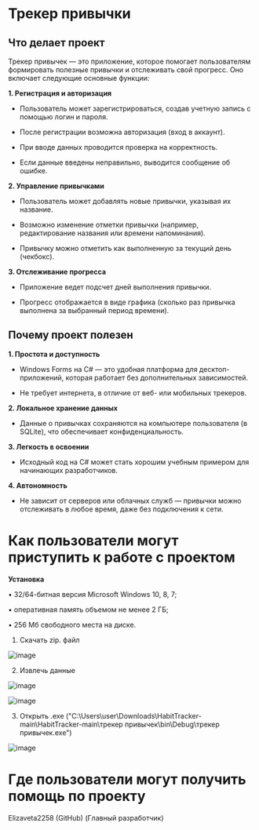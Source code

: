 # Трекер привычки

## Что делает проект

Трекер привычек — это приложение, которое помогает пользователям формировать полезные привычки и отслеживать свой прогресс. Оно включает следующие основные функции:

**1. Регистрация и авторизация**

 *   Пользователь может зарегистрироваться, создав учетную запись с помощью логин и пароля.

 *   После регистрации возможна авторизация (вход в аккаунт).

 *   При вводе данных проводится проверка на корректность.

 *   Если данные введены неправильно, выводится сообщение об ошибке.

**2. Управление привычками**

* Пользователь может добавлять новые привычки, указывая их название.

* Возможно изменение отметки привычки (например, редактирование названия или времени напоминания).

* Привычку можно отметить как выполненную за текущий день (чекбокс).

**3. Отслеживание прогресса**

* Приложение ведет подсчет дней выполнения привычки.

* Прогресс отображается в виде графика (сколько раз привычка выполнена за выбранный период времени).

## Почему проект полезен

**1. Простота и доступность**

* Windows Forms на C# — это удобная платформа для десктоп-приложений, которая работает без дополнительных зависимостей.

* Не требует интернета, в отличие от веб- или мобильных трекеров.

**2. Локальное хранение данных**

* Данные о привычках сохраняются на компьютере пользователя (в SQLite), что обеспечивает конфиденциальность.

**3. Легкость в освоении**

* Исходный код на C# может стать хорошим учебным примером для начинающих разработчиков.

**4. Автономность**

* Не зависит от серверов или облачных служб — привычки можно отслеживать в любое время, даже без подключения к сети.

# Как пользователи могут приступить к работе с проектом

**Установка**

•	32/64-битная версия Microsoft Windows 10, 8, 7;

•	оперативная память объемом не менее 2 ГБ;

•	256 Мб свободного места на диске.

1. Скачать zip. файл

![image](https://github.com/user-attachments/assets/6a91cb17-c7c5-4f33-aeff-f350f6f4de4c)

2. Извлечь данные

![image](https://github.com/user-attachments/assets/9c146632-edec-425b-b166-8e90f3245fff)

![image](https://github.com/user-attachments/assets/43b7d19f-160e-46a1-ae1c-359d82461d9b)

3. Открыть .exe ("C:\Users\user\Downloads\HabitTracker-main\HabitTracker-main\трекер привычек\bin\Debug\трекер привычек.exe")

![image](https://github.com/user-attachments/assets/1bf49587-c65f-409b-8416-8fc14f10c253)

# Где пользователи могут получить помощь по проекту

Elizaveta2258 (GitHub) (Главный разработчик)
